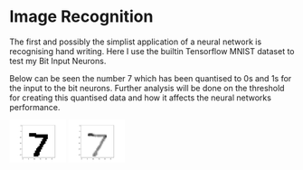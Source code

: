 # Image Recognition
The first and possibly the simplist application of a neural network is recognising hand writing. Here I use the builtin Tensorflow MNIST dataset to test my Bit Input Neurons.

Below can be seen the number 7 which has been quantised to 0s and 1s for the input to the bit neurons. Further analysis will be done on the threshold for creating this quantised data and how it affects the neural networks performance.

<p float="left">
<img src="https://github.com/jamesstocktonj1/BitstreamNeuralNetwork/blob/main/docs/ImageRecognition/ceil_number.png" width="100">
<img src="https://github.com/jamesstocktonj1/BitstreamNeuralNetwork/blob/main/docs/ImageRecognition/reg_number.png" width="100">
</p>